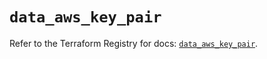 # `data_aws_key_pair`

Refer to the Terraform Registry for docs: [`data_aws_key_pair`](https://registry.terraform.io/providers/hashicorp/aws/4.54.0/docs/data-sources/key_pair).

